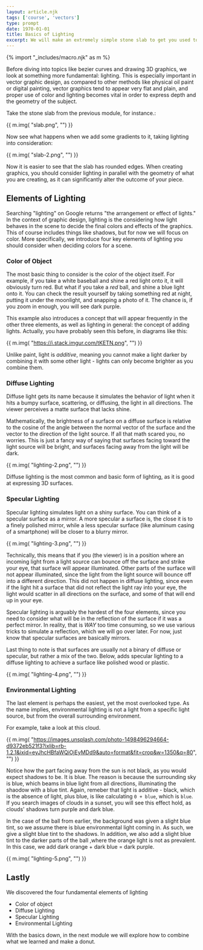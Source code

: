 ```yaml
---
layout: article.njk
tags: ['course', 'vectors']
type: prompt
date: 1970-01-01
title: Basics of Lighting
excerpt: We will make an extremely simple stone slab to get you used to Figma. 
---
```

{% import "_includes/macro.njk" as m %}

Before diving into topics like bezier curves and drawing 3D graphics, we look at something more fundamental: lighting. This is especially important in vector graphic design, as compared to other methods like physical oil paint or digital painting, vector graphics tend to appear very flat and plain, and proper use of color and lighting becomes vital in order to express depth and the geometry of the subject. 

Take the stone slab from the previous module, for instance.:

{{ m.img( "slab.png", "") }}

Now see what happens when we add some gradients to it, taking lighting into consideration:

{{ m.img( "slab-2.png", "") }}

Now it is easier to see that the slab has rounded edges. When creating graphics, you should consider lighting in parallel with the geometry of what you are creating, as it can significantly alter the outcome of your piece. 

## Elements of Lighting
Searching "lighting" on Google returns "the arrangement or effect of lights." In the context of graphic design, lighting is the considering how light behaves in the scene to decide the final colors and effects of the graphics. This of course includes things like shadows, but for now we will focus on color. More specifically, we introduce four key elements of lighting you should consider when deciding colors for a scene. 

### Color of Object
The most basic thing to consider is the color of the object itself. For example, if you take a white baseball and shine a red light onto it, it will obviously turn red. But what if you take a *red* ball, and shine a blue light onto it. You can check the result yourself by taking something red at night, putting it under the moonlight, and snapping a photo of it. The chance is, if you zoom in enough, you will see dark purple.

This example also introduces a concept that will appear frequently in the other three elements, as well as lighting in general: the concept of adding lights. Actually, you have probably seen this before, in diagrams like this:

{{ m.img( "https://i.stack.imgur.com/tKETN.png", "") }}

Unlike paint, light is *additive*, meaning you cannot make a light darker by combining it with some other light - lights can only become brighter as you combine them. 

### Diffuse Lighting
Diffuse light gets its name because it simulates the behavior of light when it hits a bumpy surface, scattering, or diffusing, the light in all directions. The viewer perceives a matte surface that lacks shine. 

Mathematically, the brightness of a surface on a diffuse surface is relative to the cosine of the angle between the normal vector of the surface and the vector to the direction of the light source. If all that math scared you, no worries. This is just a fancy way of saying that surfaces facing toward the light source will be bright, and surfaces facing away from the light will be dark.   

{{ m.img( "lighting-2.png", "") }}

Diffuse lighting is the most common and basic form of lighting, as it is good at expressing 3D surfaces. 

### Specular Lighting
Specular lighting simulates light on a shiny surface. You can think of a specular surface as a mirror. A more specular a surface is, the close it is to a finely polished mirror, while a less specular surface (like aluminum casing of a smartphone) will be closer to a blurry mirror.  

{{ m.img( "lighting-3.png", "") }}

Technically, this means that if you (the viewer) is in a position where an incoming light from a light source can bounce off the surface and strike your eye, that surface will appear illuminated. Other parts of the surface will not appear illuminated, since the light from the light source will bounce off into a different direction. This did not happen in diffuse lighting, since even if the light hit a surface that did not reflect the light ray into your eye, the light would scatter in all directions on the surface, and some of that will end up in your eye. 

Specular lighting is arguably the hardest of the four elements, since you need to consider what will be in the reflection of the surface if it was a perfect mirror. In reality, that is *WAY* too time consuming, so we use various tricks to simulate a reflection, which we will go over later. For now, just know that specular surfaces are basically mirrors. 

Last thing to note is that surfaces are usually not a binary of diffuse or specular, but rather a mix of the two. Below, adds specular lighting to a diffuse lighting to achieve a surface like polished wood or plastic. 

{{ m.img( "lighting-4.png", "") }}

### Environmental Lighting
The last element is perhaps the easiest, yet the most overlooked type. As the name implies, environmental lighting is not a light from a specific light source, but from the overall surrounding environment.

For example, take a look at this cloud.

{{ m.img( "https://images.unsplash.com/photo-1498496294664-d9372eb521f3?ixlib=rb-1.2.1&ixid=eyJhcHBfaWQiOjEyMDd9&auto=format&fit=crop&w=1350&q=80", "") }}

Notice how the part facing away from the sun is not black, as you would expect shadows to be. It is blue. The reason is because the surrounding sky is blue, which beams in blue light from all directions, illuminating the shaodow with a blue tint. Again, remeber that light is additive - black, which is the absence of light, plus blue, is like calculating `0 + blue`, which is `blue`. If you search images of clouds in a sunset, you will see this effect hold, as clouds' shadows turn purple and dark blue. 

In the case of the ball from earlier, the background was given a slight blue tint, so we assume there is blue environmental light coming in. As such, we give a slight blue tint to the shadows. In addition, we also add a slight blue tint to the darker parts of the ball ,where the orange light is not as prevalent. In this case, we add dark orange + dark blue = dark purple.      

{{ m.img( "lighting-5.png", "") }}

## Lastly
We discovered the four fundamental elements of lighting
- Color of object
- Diffuse Lighting
- Specular Lighting
- Environmental Lighting

With the basics down, in the next module we will explore how to combine what we learned and make a donut. 

